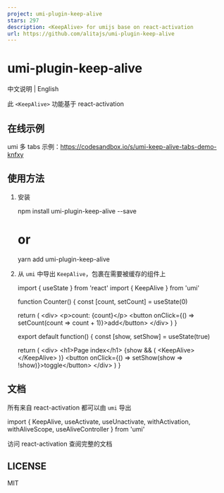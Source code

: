 ```yaml
---
project: umi-plugin-keep-alive
stars: 297
description: <KeepAlive> for umijs base on react-activation
url: https://github.com/alitajs/umi-plugin-keep-alive
---
```


umi-plugin-keep-alive
=====================

中文说明 | English

此 `<KeepAlive>` 功能基于 react-activation

在线示例
----

umi 多 tabs 示例：https://codesandbox.io/s/umi-keep-alive-tabs-demo-knfxy

使用方法
----

1.  安装
    
    npm install umi-plugin-keep-alive --save
    # or
    yarn add umi-plugin-keep-alive
    
2.  从 `umi` 中导出 `KeepAlive`，包裹在需要被缓存的组件上
    
    import { useState } from 'react'
    import { KeepAlive } from 'umi'
    
    function Counter() {
      const \[count, setCount\] \= useState(0)
    
      return (
        <div\>
          <p\>count: {count}</p\>
          <button onClick\={() \=> setCount(count \=> count + 1)}\>add</button\>
        </div\>
      )
    }
    
    export default function() {
      const \[show, setShow\] \= useState(true)
    
      return (
        <div\>
          <h1\>Page index</h1\>
          {show && (
            <KeepAlive\>
              <Counter />
            </KeepAlive\>
          )}
          <button onClick\={() \=> setShow(show \=> !show)}\>toggle</button\>
        </div\>
      )
    }
    

文档
--

所有来自 react-activation 都可以由 `umi` 导出

import {
  KeepAlive,
  useActivate, 
  useUnactivate, 
  withActivation,
  withAliveScope, 
  useAliveController
} from 'umi'

访问 react-activation 查阅完整的文档

LICENSE
-------

MIT
